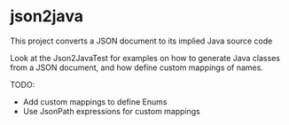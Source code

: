 # json2java

This project converts a JSON document to its implied Java source code

Look at the Json2JavaTest for examples on how to generate Java classes from a JSON document, and how define custom mappings of names.

TODO:
 * Add custom mappings to define Enums
 * Use JsonPath expressions for custom mappings
